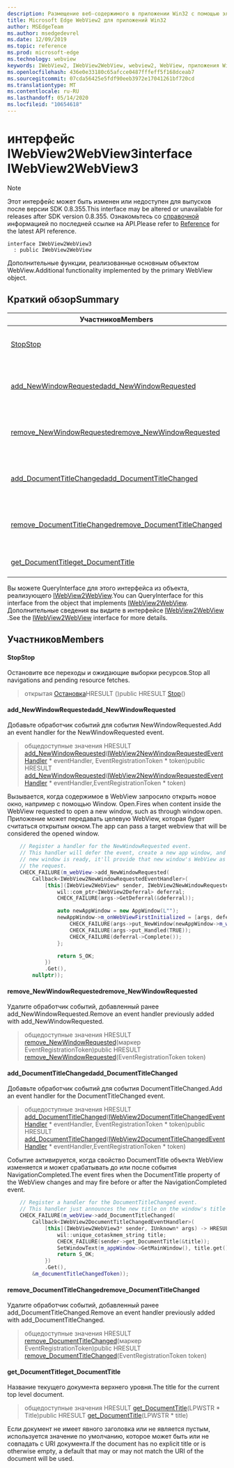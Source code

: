```yaml
---
description: Размещение веб-содержимого в приложении Win32 с помощью элемента управления Microsoft Edge WebView2
title: Microsoft Edge WebView2 для приложений Win32
author: MSEdgeTeam
ms.author: msedgedevrel
ms.date: 12/09/2019
ms.topic: reference
ms.prod: microsoft-edge
ms.technology: webview
keywords: IWebView2, IWebView2WebView, webview2, WebView, приложения Win32, Win32, EDGE
ms.openlocfilehash: 436e0e33180c65afcce0487fffeff5f168dceab7
ms.sourcegitcommit: 07cda56425e5fdf90eeb3972e17041261bf720cd
ms.translationtype: MT
ms.contentlocale: ru-RU
ms.lasthandoff: 05/14/2020
ms.locfileid: "10654618"
---
```

# <span data-ttu-id="b7343-104">интерфейс IWebView2WebView3</span><span class="sxs-lookup"><span data-stu-id="b7343-104">interface IWebView2WebView3</span></span> 

> [!NOTE]
> <span data-ttu-id="b7343-105">Этот интерфейс может быть изменен или недоступен для выпусков после версии SDK 0.8.355.</span><span class="sxs-lookup"><span data-stu-id="b7343-105">This interface may be altered or unavailable for releases after SDK version 0.8.355.</span></span> <span data-ttu-id="b7343-106">Ознакомьтесь со [справочной](../../../webview2-api-reference.md) информацией по последней ссылке на API.</span><span class="sxs-lookup"><span data-stu-id="b7343-106">Please refer to [Reference](../../../webview2-api-reference.md) for the latest API reference.</span></span>

```
interface IWebView2WebView3
  : public IWebView2WebView
```

<span data-ttu-id="b7343-107">Дополнительные функции, реализованные основным объектом WebView.</span><span class="sxs-lookup"><span data-stu-id="b7343-107">Additional functionality implemented by the primary WebView object.</span></span>

## <span data-ttu-id="b7343-108">Краткий обзор</span><span class="sxs-lookup"><span data-stu-id="b7343-108">Summary</span></span>

 <span data-ttu-id="b7343-109">Участников</span><span class="sxs-lookup"><span data-stu-id="b7343-109">Members</span></span>                        | <span data-ttu-id="b7343-110">Описания</span><span class="sxs-lookup"><span data-stu-id="b7343-110">Descriptions</span></span>
--------------------------------|---------------------------------------------
[<span data-ttu-id="b7343-111">Stop</span><span class="sxs-lookup"><span data-stu-id="b7343-111">Stop</span></span>](#stop) | <span data-ttu-id="b7343-112">Остановите все переходы и ожидающие выборки ресурсов.</span><span class="sxs-lookup"><span data-stu-id="b7343-112">Stop all navigations and pending resource fetches.</span></span>
[<span data-ttu-id="b7343-113">add_NewWindowRequested</span><span class="sxs-lookup"><span data-stu-id="b7343-113">add_NewWindowRequested</span></span>](#add_newwindowrequested) | <span data-ttu-id="b7343-114">Добавьте обработчик событий для события NewWindowRequested.</span><span class="sxs-lookup"><span data-stu-id="b7343-114">Add an event handler for the NewWindowRequested event.</span></span>
[<span data-ttu-id="b7343-115">remove_NewWindowRequested</span><span class="sxs-lookup"><span data-stu-id="b7343-115">remove_NewWindowRequested</span></span>](#remove_newwindowrequested) | <span data-ttu-id="b7343-116">Удалите обработчик событий, добавленный ранее add_NewWindowRequested.</span><span class="sxs-lookup"><span data-stu-id="b7343-116">Remove an event handler previously added with add_NewWindowRequested.</span></span>
[<span data-ttu-id="b7343-117">add_DocumentTitleChanged</span><span class="sxs-lookup"><span data-stu-id="b7343-117">add_DocumentTitleChanged</span></span>](#add_documenttitlechanged) | <span data-ttu-id="b7343-118">Добавьте обработчик событий для события DocumentTitleChanged.</span><span class="sxs-lookup"><span data-stu-id="b7343-118">Add an event handler for the DocumentTitleChanged event.</span></span>
[<span data-ttu-id="b7343-119">remove_DocumentTitleChanged</span><span class="sxs-lookup"><span data-stu-id="b7343-119">remove_DocumentTitleChanged</span></span>](#remove_documenttitlechanged) | <span data-ttu-id="b7343-120">Удалите обработчик событий, добавленный ранее add_DocumentTitleChanged.</span><span class="sxs-lookup"><span data-stu-id="b7343-120">Remove an event handler previously added with add_DocumentTitleChanged.</span></span>
[<span data-ttu-id="b7343-121">get_DocumentTitle</span><span class="sxs-lookup"><span data-stu-id="b7343-121">get_DocumentTitle</span></span>](#get_documenttitle) | <span data-ttu-id="b7343-122">Название текущего документа верхнего уровня.</span><span class="sxs-lookup"><span data-stu-id="b7343-122">The title for the current top level document.</span></span>

<span data-ttu-id="b7343-123">Вы можете QueryInterface для этого интерфейса из объекта, реализующего [IWebView2WebView](IWebView2WebView.md).</span><span class="sxs-lookup"><span data-stu-id="b7343-123">You can QueryInterface for this interface from the object that implements [IWebView2WebView](IWebView2WebView.md).</span></span> <span data-ttu-id="b7343-124">Дополнительные сведения вы видите в интерфейсе [IWebView2WebView](IWebView2WebView.md) .</span><span class="sxs-lookup"><span data-stu-id="b7343-124">See the [IWebView2WebView](IWebView2WebView.md) interface for more details.</span></span>

## <span data-ttu-id="b7343-125">Участников</span><span class="sxs-lookup"><span data-stu-id="b7343-125">Members</span></span>

#### <span data-ttu-id="b7343-126">Stop</span><span class="sxs-lookup"><span data-stu-id="b7343-126">Stop</span></span> 

<span data-ttu-id="b7343-127">Остановите все переходы и ожидающие выборки ресурсов.</span><span class="sxs-lookup"><span data-stu-id="b7343-127">Stop all navigations and pending resource fetches.</span></span>

> <span data-ttu-id="b7343-128">открытая [Остановка](#stop)HRESULT ()</span><span class="sxs-lookup"><span data-stu-id="b7343-128">public HRESULT [Stop](#stop)()</span></span>

#### <span data-ttu-id="b7343-129">add_NewWindowRequested</span><span class="sxs-lookup"><span data-stu-id="b7343-129">add_NewWindowRequested</span></span> 

<span data-ttu-id="b7343-130">Добавьте обработчик событий для события NewWindowRequested.</span><span class="sxs-lookup"><span data-stu-id="b7343-130">Add an event handler for the NewWindowRequested event.</span></span>

> <span data-ttu-id="b7343-131">общедоступные значения HRESULT [add_NewWindowRequested](#add_newwindowrequested)([IWebView2NewWindowRequestedEventHandler](IWebView2NewWindowRequestedEventHandler.md) \* eventHandler, EventRegistrationToken \* token)</span><span class="sxs-lookup"><span data-stu-id="b7343-131">public HRESULT [add_NewWindowRequested](#add_newwindowrequested)([IWebView2NewWindowRequestedEventHandler](IWebView2NewWindowRequestedEventHandler.md) \* eventHandler,EventRegistrationToken \* token)</span></span>

<span data-ttu-id="b7343-132">Вызывается, когда содержимое в WebView запросило открыть новое окно, например с помощью Window. Open.</span><span class="sxs-lookup"><span data-stu-id="b7343-132">Fires when content inside the WebView requested to open a new window, such as through window.open.</span></span> <span data-ttu-id="b7343-133">Приложение может передавать целевую WebView, которая будет считаться открытым окном.</span><span class="sxs-lookup"><span data-stu-id="b7343-133">The app can pass a target webview that will be considered the opened window.</span></span>

```cpp
    // Register a handler for the NewWindowRequested event.
    // This handler will defer the event, create a new app window, and then once the
    // new window is ready, it'll provide that new window's WebView as the response to
    // the request.
    CHECK_FAILURE(m_webView->add_NewWindowRequested(
        Callback<IWebView2NewWindowRequestedEventHandler>(
            [this](IWebView2WebView* sender, IWebView2NewWindowRequestedEventArgs* args) {
                wil::com_ptr<IWebView2Deferral> deferral;
                CHECK_FAILURE(args->GetDeferral(&deferral));

                auto newAppWindow = new AppWindow(L"");
                newAppWindow->m_onWebViewFirstInitialized = [args, deferral, newAppWindow]() {
                    CHECK_FAILURE(args->put_NewWindow(newAppWindow->m_webView.get()));
                    CHECK_FAILURE(args->put_Handled(TRUE));
                    CHECK_FAILURE(deferral->Complete());
                };

                return S_OK;
            })
            .Get(),
        nullptr));
```

#### <span data-ttu-id="b7343-134">remove_NewWindowRequested</span><span class="sxs-lookup"><span data-stu-id="b7343-134">remove_NewWindowRequested</span></span> 

<span data-ttu-id="b7343-135">Удалите обработчик событий, добавленный ранее add_NewWindowRequested.</span><span class="sxs-lookup"><span data-stu-id="b7343-135">Remove an event handler previously added with add_NewWindowRequested.</span></span>

> <span data-ttu-id="b7343-136">общедоступные значения HRESULT [remove_NewWindowRequested](#remove_newwindowrequested)(маркер EventRegistrationToken)</span><span class="sxs-lookup"><span data-stu-id="b7343-136">public HRESULT [remove_NewWindowRequested](#remove_newwindowrequested)(EventRegistrationToken token)</span></span>

#### <span data-ttu-id="b7343-137">add_DocumentTitleChanged</span><span class="sxs-lookup"><span data-stu-id="b7343-137">add_DocumentTitleChanged</span></span> 

<span data-ttu-id="b7343-138">Добавьте обработчик событий для события DocumentTitleChanged.</span><span class="sxs-lookup"><span data-stu-id="b7343-138">Add an event handler for the DocumentTitleChanged event.</span></span>

> <span data-ttu-id="b7343-139">общедоступные значения HRESULT [add_DocumentTitleChanged](#add_documenttitlechanged)([IWebView2DocumentTitleChangedEventHandler](IWebView2DocumentTitleChangedEventHandler.md) \* eventHandler, EventRegistrationToken \* token)</span><span class="sxs-lookup"><span data-stu-id="b7343-139">public HRESULT [add_DocumentTitleChanged](#add_documenttitlechanged)([IWebView2DocumentTitleChangedEventHandler](IWebView2DocumentTitleChangedEventHandler.md) \* eventHandler,EventRegistrationToken \* token)</span></span>

<span data-ttu-id="b7343-140">Событие активируется, когда свойство DocumentTitle объекта WebView изменяется и может срабатывать до или после события NavigationCompleted.</span><span class="sxs-lookup"><span data-stu-id="b7343-140">The event fires when the DocumentTitle property of the WebView changes and may fire before or after the NavigationCompleted event.</span></span>

```cpp
    // Register a handler for the DocumentTitleChanged event.
    // This handler just announces the new title on the window's title bar.
    CHECK_FAILURE(m_webView->add_DocumentTitleChanged(
        Callback<IWebView2DocumentTitleChangedEventHandler>(
            [this](IWebView2WebView3* sender, IUnknown* args) -> HRESULT {
                wil::unique_cotaskmem_string title;
                CHECK_FAILURE(sender->get_DocumentTitle(&title));
                SetWindowText(m_appWindow->GetMainWindow(), title.get());
                return S_OK;
            })
            .Get(),
        &m_documentTitleChangedToken));
```

#### <span data-ttu-id="b7343-141">remove_DocumentTitleChanged</span><span class="sxs-lookup"><span data-stu-id="b7343-141">remove_DocumentTitleChanged</span></span> 

<span data-ttu-id="b7343-142">Удалите обработчик событий, добавленный ранее add_DocumentTitleChanged.</span><span class="sxs-lookup"><span data-stu-id="b7343-142">Remove an event handler previously added with add_DocumentTitleChanged.</span></span>

> <span data-ttu-id="b7343-143">общедоступные значения HRESULT [remove_DocumentTitleChanged](#remove_documenttitlechanged)(маркер EventRegistrationToken)</span><span class="sxs-lookup"><span data-stu-id="b7343-143">public HRESULT [remove_DocumentTitleChanged](#remove_documenttitlechanged)(EventRegistrationToken token)</span></span>

#### <span data-ttu-id="b7343-144">get_DocumentTitle</span><span class="sxs-lookup"><span data-stu-id="b7343-144">get_DocumentTitle</span></span> 

<span data-ttu-id="b7343-145">Название текущего документа верхнего уровня.</span><span class="sxs-lookup"><span data-stu-id="b7343-145">The title for the current top level document.</span></span>

> <span data-ttu-id="b7343-146">общедоступные значения HRESULT [get_DocumentTitle](#get_documenttitle)(LPWSTR \* Title)</span><span class="sxs-lookup"><span data-stu-id="b7343-146">public HRESULT [get_DocumentTitle](#get_documenttitle)(LPWSTR \* title)</span></span>

<span data-ttu-id="b7343-147">Если документ не имеет явного заголовка или не является пустым, используется значение по умолчанию, которое может быть или не совпадать с URI документа.</span><span class="sxs-lookup"><span data-stu-id="b7343-147">If the document has no explicit title or is otherwise empty, a default that may or may not match the URI of the document will be used.</span></span>

